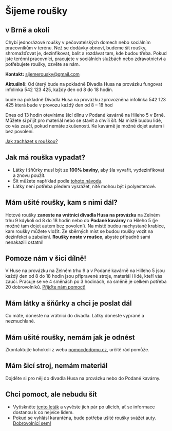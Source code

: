 # Šijeme roušky

## v Brně a okolí

Chybí jednorázové roušky v pečovatelských domech nebo sociálním pracovníkům v terénu. Než se dodávky obnoví, budeme šít roušky, shromažďovat je, dezinfikovat, balit a rozdávat tam, kde budou třeba. Pokud jste terénní pracovníci, pracujete v sociálních službách nebo zdravotnictví a potřebujete roušky, ozvěte se nám.

**Kontakt:** [sijemerousky@gmail.com](mailto:sijemerousky@gmail.com)

**Aktuálně:** Od úterý bude na pokladně Divadla Husa na provázku fungovat infolinka 542 123 425, každý den od 8 do 18 hodin.


bude na pokladně Divadla Husa na provázku zprovozněna infolinka 542 123 425 která bude v provozu každý den od 8 – 18 hod


Dnes od 13 hodin otevíráme šicí dílnu v Podané kavárně na Hileho 5 v Brně. Můžete si přijít pro materiál nebo se stavit a chvíli šít. Na místě budou lidé, co vás zaučí, pokud nemáte zkušenosti. Ke kavárně je možné dojet autem i bez povolení.

[Jak zacházet s rouškou?](https://scontent-prg1-1.xx.fbcdn.net/v/t1.15752-9/89870226_237727443933011_1964651537363894272_n.jpg?_nc_cat=105&_nc_sid=b96e70&_nc_ohc=dVfo8V14Zp4AX8Dj61Y&_nc_ht=scontent-prg1-1.xx&oh=dbc6920533f1e772bf43a4f1ca86ea3f&oe=5E93B966)


## Jak má rouška vypadat?
- Látky i šňůrky musí být ze **100% bavlny**, aby šla vyvařit, vydezinfikovat a znovu použít.
- Šít můžete například podle [tohoto návodu](https://www.caramilla.cz/site-rousky-ustenky/?fbclid=IwAR3Q53zkvkbt0IC3SnIM9dPYFqWwH2wzQT1QxwLgyl9zE6D7L_C_8wH3uEs).
- Látky není potřeba předem vysrážet, nitě mohou být i polyesterové.

## Mám ušité roušky, kam s nimi dál?
Hotové roušky **zaneste na vrátnici divadla Husa na provázku** na Zelném trhu 9 kdykoli od 8 do 18 hodin nebo do **Podané kavárny** na Hileho 5 (je možné tam dojet autem bez povolení). Na místě budou nachystané krabice, kam roušky můžete vložit. Ze sběrných míst se budou roušky vozit na dezinfekci a zabalení. **Roušky noste v roušce**, abyste případně sami nenakazili ostatní!

## Pomoze nám v šicí dílně!
V Huse na provázku na Zelném trhu 9 a v Podané kavárně na Hilleho 5 jsou každý den od 8 do 18 hodin jsou připravené stroje, materiál i lidé, kteří vás zaučí. Pracuje se ve 4 směnách po 3 hodinách, na směně je celkem potřeba 20 dobrovolníků. [Přijďte nám pomoct!](https://www.ced-brno.cz/rousky) 

## Mám látky a šňůrky a chci je poslat dál
Co máte, doneste na vrátnici do divadla. Látky doneste vyprané a nezmuchlané.

## Mám ušité roušky, nemám jak je odnést
Zkontaktujte kohokoli z webu [pomocdodomu.cz](https://www.pomocdodomu.cz/), určitě rád pomůže.

## Mám šicí stroj, nemám materiál
Dojděte si pro něj do divadla Husa na provázku nebo do Podané kavárny.




## Chci pomoct, ale nebudu šít
- Vytiskněte [tento leták](https://scontent-prg1-1.xx.fbcdn.net/v/t1.15752-9/90369550_209835203419075_7368684134853509120_n.jpg?_nc_cat=100&_nc_sid=b96e70&_nc_ohc=1E1UI7kKN1wAX8WkdLc&_nc_ht=scontent-prg1-1.xx&oh=95fcaad9d5fd92fe20be5cf0a80b7b67&oe=5E93241D) a vyvěste jich pár po ulicích, ať se informace dostanou k co nejvíce lidem.
- Pokud se vyhlásí karanténa, bude potřeba ušité roušky svážet auty. [Dobrovolnící sem!](https://forms.gle/gsR5SUx9Ep1wG3bt7)

